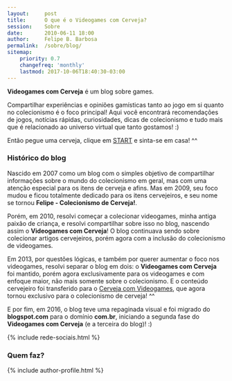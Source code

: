 ```yaml
---
layout:     post
title:      O que é o Videogames com Cerveja?
session:    Sobre
date:       2010-06-11 18:00
author:     Felipe B. Barbosa
permalink:  /sobre/blog/
sitemap:
    priority: 0.7
    changefreq: 'monthly'
    lastmod: 2017-10-06T18:40:30-03:00
---
```


**Videogames com Cerveja** é um blog sobre games.

Compartilhar experiências e opiniões gamísticas tanto ao jogo em si quanto no colecionismo é o foco principal! Aqui você encontrará recomendações de jogos, notícias rápidas, curiosidades, dicas de colecionismo e tudo mais que é relacionado ao universo virtual que tanto gostamos! :)

Então pegue uma cerveja, clique em [START](/) e sinta-se em casa! ^^

### Histórico do blog

Nascido em 2007 como um blog com o simples objetivo de compartilhar informações sobre o mundo do colecionismo em geral, mas com uma atenção especial para os itens de cerveja e afins. Mas em 2009, seu foco mudou e ficou totalmente dedicado para os itens cervejeiros, e seu nome se tornou **Felipe - Colecionismo de Cerveja!**.

Porém, em 2010, resolvi começar a colecionar videogames, minha antiga paixão de criança, e resolvi compartilhar sobre isso no blog, nascendo assim o **Videogames com Cerveja**! O blog continuava sendo sobre colecionar artigos cervejeiros, porém agora com a inclusão do colecionismo de videogames.

Em 2013, por questões lógicas, e também por querer aumentar o foco nos videogames, resolvi separar o blog em dois: o **Videogames com Cerveja** foi mantido, porém agora exclusivamente para os videogames e com enfoque maior, não mais somente sobre o colecionismo. E o conteúdo cervejeiro foi transferido para o [Cerveja com Videogames](http://cervejacomvideogames.blogspot.com.br/), que agora tornou exclusivo para o colecionismo de cerveja! ^^

E por fim, em 2016, o blog teve uma repaginada visual e foi migrado do __blogspot.com__ para o domínio __com.br__, iniciando a segunda fase do **Videogames com Cerveja** (e a terceira do blog)! :)

{% include rede-sociais.html %}

### Quem faz?

{% include author-profile.html %}
